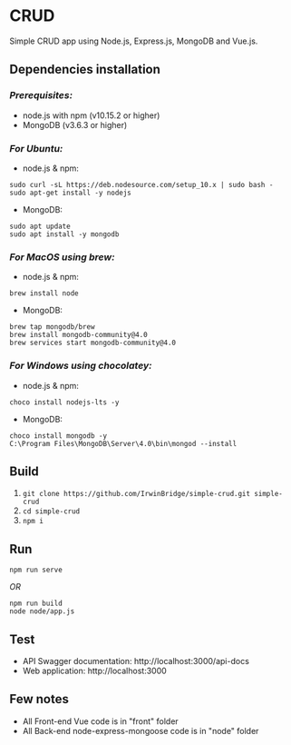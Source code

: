 # CRUD
Simple CRUD app using Node.js, Express.js, MongoDB and Vue.js.

## Dependencies installation

### *Prerequisites:*
- node.js with npm (v10.15.2 or higher)
- MongoDB (v3.6.3 or higher)

### *For Ubuntu:*
- node.js & npm:
```
sudo curl -sL https://deb.nodesource.com/setup_10.x | sudo bash -
sudo apt-get install -y nodejs
```
- MongoDB:
```
sudo apt update
sudo apt install -y mongodb
```

### *For MacOS using brew:*
- node.js & npm:
```
brew install node
```
- MongoDB:
```
brew tap mongodb/brew
brew install mongodb-community@4.0
brew services start mongodb-community@4.0
```

### *For Windows using chocolatey:*
- node.js & npm:
```
choco install nodejs-lts -y
```
- MongoDB:
```
choco install mongodb -y
C:\Program Files\MongoDB\Server\4.0\bin\mongod --install
```

## Build
1. ``` git clone https://github.com/IrwinBridge/simple-crud.git simple-crud ```
2.  ```cd simple-crud ```
3. ``` npm i ```

## Run

```
npm run serve
```

*OR*

```
npm run build
node node/app.js
```

## Test
- API Swagger documentation: http://localhost:3000/api-docs
- Web application: http://localhost:3000

## Few notes
- All Front-end Vue code is in "front" folder
- All Back-end node-express-mongoose code is in "node" folder
